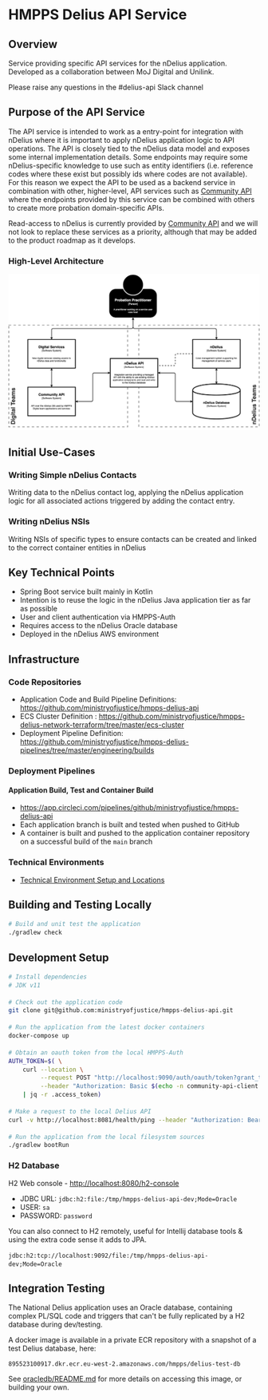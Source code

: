 # HMPPS Delius API Service

## Overview

Service providing specific API services for the nDelius application. Developed
as a collaboration between MoJ Digital and Unilink.

Please raise any questions in the #delius-api Slack channel

## Purpose of the API Service 

The API service is intended to work as a entry-point for integration with
nDelius where it is important to apply nDelius application logic to API
operations. The API is closely tied to the nDelius data model and exposes some
internal implementation details. Some endpoints may require some
nDelius-specific knowledge to use such as entity identifiers (i.e. reference codes
where these exist but possibly ids where codes are not available). For this
reason we expect the API to be used as a backend service in combination with
other, higher-level, API services such as [Community API](https://github.com/ministryofjustice/community-api) 
where the endpoints provided by this service can be combined with others to
create more probation domain-specific APIs. 

Read-access to nDelius is currently provided by [Community API](https://github.com/ministryofjustice/community-api) 
and we will not look to replace these services as a priority, although that
may be added to the product roadmap as it develops.

### High-Level Architecture

![nDelius API](./doc/img/nDelius-API.png?raw=true)

## Initial Use-Cases 

### Writing Simple nDelius Contacts 

Writing data to the nDelius contact log, applying the nDelius application
logic for all associated actions triggered by adding the contact entry.

### Writing nDelius NSIs 

Writing NSIs of specific types to ensure contacts can be created and linked to
the correct container entities in nDelius 

## Key Technical Points

- Spring Boot service built mainly in Kotlin
- Intention is to reuse the logic in the nDelius Java application tier as far
  as possible 
- User and client authentication via HMPPS-Auth
- Requires access to the nDelius Oracle database 
- Deployed in the nDelius AWS environment

## Infrastructure 

### Code Repositories 
- Application Code and Build Pipeline Definitions: https://github.com/ministryofjustice/hmpps-delius-api
- ECS Cluster Definition : https://github.com/ministryofjustice/hmpps-delius-network-terraform/tree/master/ecs-cluster
- Deployment Pipeline Definition: https://github.com/ministryofjustice/hmpps-delius-pipelines/tree/master/engineering/builds

### Deployment Pipelines 

#### Application Build, Test and Container Build 

- https://app.circleci.com/pipelines/github/ministryofjustice/hmpps-delius-api
- Each application branch is built and tested when pushed to GitHub
- A container is built and pushed to the application container repository on a 
  successful build of the `main` branch

### Technical Environments

- [Technical Environment Setup and Locations](./doc/architecture/technical-environments.md) 

## Building and Testing Locally 

``` sh
# Build and unit test the application 
./gradlew check 
```

## Development Setup

``` sh
# Install dependencies 
# JDK v11

# Check out the application code 
git clone git@github.com:ministryofjustice/hmpps-delius-api.git

# Run the application from the latest docker containers
docker-compose up

# Obtain an oauth token from the local HMPPS-Auth
AUTH_TOKEN=$( \
    curl --location \
         --request POST "http://localhost:9090/auth/oauth/token?grant_type=client_credentials" \
         --header "Authorization: Basic $(echo -n community-api-client:community-api-client | base64)" \
    | jq -r .access_token) 
    
# Make a request to the local Delius API
curl -v http://localhost:8081/health/ping --header "Authorization: Bearer $AUTH_TOKEN" | jq . 

# Run the application from the local filesystem sources 
./gradlew bootRun

```

### H2 Database

H2 Web console - <http://localhost:8080/h2-console>

* JDBC URL: `jdbc:h2:file:/tmp/hmpps-delius-api-dev;Mode=Oracle`
* USER: `sa`
* PASSWORD: `password`

You can also connect to H2 remotely, useful for Intellij database tools & using the extra code sense it adds to JPA.

`jdbc:h2:tcp://localhost:9092/file:/tmp/hmpps-delius-api-dev;Mode=Oracle`

## Integration Testing

The National Delius application uses an Oracle database, containing complex PL/SQL code and triggers that can't be fully replicated by a H2 database during dev/testing.

A docker image is available in a private ECR repository with a snapshot of a test Delius database, here:
```
895523100917.dkr.ecr.eu-west-2.amazonaws.com/hmpps/delius-test-db
```

See [oracledb/README.md](oracledb/README.md) for more details on accessing this image, or building your own.

